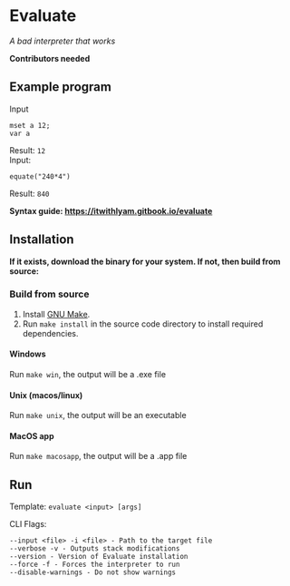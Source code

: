 # Evaluate
_A bad interpreter that works_

**Contributors needed**

## Example program
Input 
```
mset a 12;
var a
```
Result: `12`  
Input: 
```
equate("240*4")
```
Result: `840`

**Syntax guide: https://itwithlyam.gitbook.io/evaluate**

## Installation
**If it exists, download the binary for your system. If not, then build from source:**

### Build from source

1. Install [GNU Make](https://www.gnu.org/software/make/).
2. Run `make install` in the source code directory to install required dependencies.

#### Windows
Run `make win`, the output will be a .exe file

#### Unix (macos/linux)
Run `make unix`, the output will be an executable

#### MacOS app
Run `make macosapp`, the output will be a .app file

## Run 
Template: `evaluate <input> [args]`

CLI Flags:
```
--input <file> -i <file> - Path to the target file
--verbose -v - Outputs stack modifications
--version - Version of Evaluate installation
--force -f - Forces the interpreter to run
--disable-warnings - Do not show warnings
```
